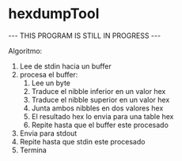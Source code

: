 # hexdumpTool

--- THIS PROGRAM IS STILL IN PROGRESS ---

Algoritmo:
1. Lee de stdin hacia un buffer
2. procesa el buffer:
    1. Lee un byte
    2. Traduce el nibble inferior en un valor hex
    3. Traduce el nibble superior en un valor hex
    4. Junta ambos nibbles en dos valores hex
    5. El resultado hex lo envia para una table hex
    6. Repite hasta que el buffer este procesado
3. Envia para stdout
4. Repite hasta que stdin este procesado 
5. Termina 

